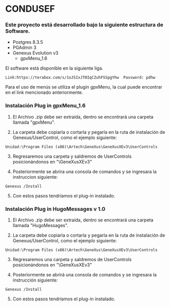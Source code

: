 # CONDUSEF

### Este proyecto está desarrollado bajo la siguiente estructura de Software.

- Postgres 8.3.5
- PGAdmin 3
- Genexus  Evolution v3
  - gpxMenu_1.6
    
El software está disponible en la siguiente liga.

```
Link:https://terabox.com/s/1oJSIxJT0IqCZuhFSSpgYhw  Password: pdhw

```

Para el uso de menús se utiliza el plugin gpxMenu, la cual puede encontrar en el link mencionado anteriormente.

### Instalación Plug in gpxMenu_1.6

1. El Archivo .zip debe ser extraída, dentro se encontrará una carpeta llamada "gpxMenu".

2. La carpeta debe copiarla o cortarla y pegarla en la ruta de instalación de Genexus/UserControl, como el ejemplo siguiente:
```
Unidad:\Program Files (x86)\Artech\GeneXus\GeneXusXEv3\UserControls
```
3. Regresaremos una carpeta y saldremos de UserControls posicionándonos en "\GeneXusXEv3"

4. Posteriormente se abrira una consola de comandos y se ingresara la instruccion siguiente:
```
Genexus /Install
```

5. Con estos pasos tendríamos el plug-in instalado.

### Instalación Plug in HugoMessages v 1.0

1. El Archivo .zip debe ser extraída, dentro se encontrará una carpeta llamada "HugoMessages".

2. La carpeta debe copiarla o cortarla y pegarla en la ruta de instalación de Genexus/UserControl, como el ejemplo siguiente:
```
Unidad:\Program Files (x86)\Artech\GeneXus\GeneXusXEv3\UserControls
```
3. Regresaremos una carpeta y saldremos de UserControls posicionándonos en "\GeneXusXEv3"

4. Posteriormente se abrirá una consola de comandos y se ingresara la instrucción siguiente:
```
Genexus /Install
```

5. Con estos pasos tendríamos el plug-in instalado.

